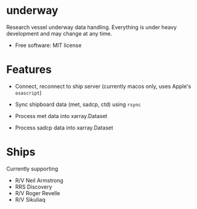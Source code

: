 # underway

Research vessel underway data handling. Everything is under heavy development and may change at any time.

* Free software: MIT license

# Features
* Connect, reconnect to ship server (currently macos only, uses Apple's `osascript`) 

* Sync shipboard data (met, sadcp, ctd) using `rsync`

* Process met data into xarray.Dataset

* Process sadcp data into xarray.Dataset

# Ships
Currently supporting

* R/V Neil Armstrong
* RRS Discovery
* R/V Roger Revelle
* R/V Sikuliaq
